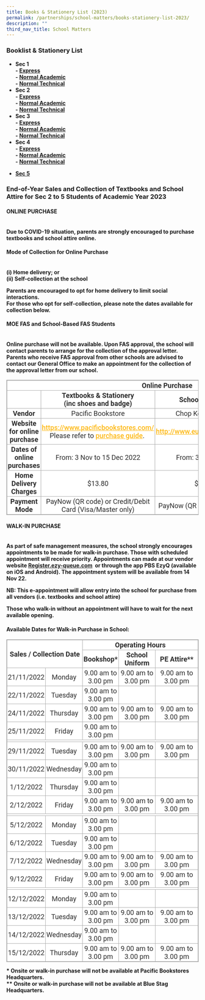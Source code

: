```yaml
---
title: Books & Stationery List (2023)
permalink: /partnerships/school-matters/books-stationery-list-2023/
description: ""
third_nav_title: School Matters
---
```

<h3><strong>Booklist & Stationery List</strong></h3>
<ul>
<li><strong>Sec 1&nbsp;</strong><strong><br />-&nbsp;<a href="/files/S1%20EXP.pdf" target="_blank" rel="noopener">Express</a><br />-&nbsp;<a href="/files/S1%20NA%20Combined.pdf" target="_blank" rel="noopener">Normal Academic</a><br />-&nbsp;<a href="/files/S1%20NT&20Combined.pdf" target="_blank" rel="noopener">Normal Technical</a><br /></li>
<li><strong>Sec 2</strong><br />-&nbsp;<a href="/files/S2%20EXP%20final.pdf" target="_blank" rel="noopener">Express</a><br />-&nbsp;<a href="/files/S2%20NA&20final.pdf" target="_blank" rel="noopener">Normal Academic</a><br />-&nbsp;<a href="/files/S2%20NT%20final.pdf" target="_blank" rel="noopener">Normal Technical</a>
<li><strong>Sec 3</strong><br />-&nbsp;<a href="/files/S3%20EXP&20final.pdf" target="_blank" rel="noopener">Express</a><br />-&nbsp;<a href="/files/S3%20NA%20final.pdf" target="_blank" rel="noopener">Normal Academic</a><br />-&nbsp;<a href="/files/S3%20NT%20final.pdf" target="_blank" rel="noopener">Normal Technical</a></li>
<li><strong>Sec 4</strong><br />-&nbsp;<a href="/files/S4%20EXP%20final.pdf" target="_blank" rel="noopener">Express</a><br />-&nbsp;<a href="/files/S4%20NA%20final.pdf" target="_blank" rel="noopener">Normal Academic</a><br />-&nbsp;<a href="/files/S4%20NT%20final.pdf" target="_blank" rel="noopener">Normal Technical</a></li>
</ul>
<ul>
<li><strong><a href="/files/S5%20NA%20final.pdf" target="_blank" rel="noopener">Sec 5</a></strong></li>
</ul>

<h3><strong>End-of-Year Sales and Collection of Textbooks and School Attire for Sec 2 to 5 Students of Academic Year 2023</strong></h3>
<h4>ONLINE PURCHASE</h4><br>
Due to COVID-19 situation, parents are strongly encouraged to purchase textbooks and school attire online.

<h4>Mode of Collection for Online Purchase</h4><br>
(i) Home delivery; or<br>
(ii) Self-collection at the school

Parents are encouraged to opt for home delivery to limit social interactions.<br>
For those who opt for self-collection, please note the dates available for collection below.

<h4>MOE FAS and School-Based FAS Students</h4><br>
Online purchase will not be available. Upon FAS approval, the school will contact parents to arrange for the collection of the approval letter. Parents who receive FAS approval from other schools are advised to contact our General Office to make an appointment for the collection of the approval letter from our school.<br>
<br>
<table width="865" class="iveo_table ives_tab_simple3 ive_eobj_center" style="margin: auto; outline: 0px; padding: 0px; border-collapse: collapse; clear: both; border: 1px solid rgb(170, 170, 170); color: rgb(46, 46, 46); font-family: Roboto, sans-serif; font-size: 18px; font-style: normal; font-variant-ligatures: normal; font-variant-caps: normal; font-weight: 400; letter-spacing: normal; orphans: 2; text-align: left; text-transform: none; white-space: normal; widows: 2; word-spacing: 0px; -webkit-text-stroke-width: 0px; background-color: rgb(255, 255, 255); text-decoration-thickness: initial; text-decoration-style: initial; text-decoration-color: initial;"><tbody style="margin: 0px; outline: 0px; padding: 0px;"><tr style="margin: 0px; outline: 0px; padding: 0px;"><td colspan="4" width="865" style="margin: 0px; outline: 0px; padding: 2px; text-align: center; border: 1px solid rgb(170, 170, 170);"><strong style="margin: 0px; outline: 0px; padding: 0px;">Online Purchase</strong><br style="margin: 0px; outline: 0px; padding: 0px;"></td></tr><tr style="margin: 0px; outline: 0px; padding: 0px;"><td width="111" style="margin: 0px; outline: 0px; padding: 2px; text-align: center; border: 1px solid rgb(170, 170, 170);"></td><td width="260" style="margin: 0px; outline: 0px; padding: 2px; text-align: center; border: 1px solid rgb(170, 170, 170);"><strong style="margin: 0px; outline: 0px; padding: 0px;">Textbooks &amp; Stationery</strong><br style="margin: 0px; outline: 0px; padding: 0px;"><strong style="margin: 0px; outline: 0px; padding: 0px;">(inc shoes and badge)</strong><br style="margin: 0px; outline: 0px; padding: 0px;"></td><td width="252" style="margin: 0px; outline: 0px; padding: 2px; text-align: center; border: 1px solid rgb(170, 170, 170);"><strong style="margin: 0px; outline: 0px; padding: 0px;">School Uniform</strong><br style="margin: 0px; outline: 0px; padding: 0px;"></td><td width="241" style="margin: 0px; outline: 0px; padding: 2px; text-align: center; border: 1px solid rgb(170, 170, 170);"><strong style="margin: 0px; outline: 0px; padding: 0px;">School PE Attire</strong><br style="margin: 0px; outline: 0px; padding: 0px;"></td></tr><tr style="margin: 0px; outline: 0px; padding: 0px;"><td width="111" style="margin: 0px; outline: 0px; padding: 2px; text-align: center; border: 1px solid rgb(170, 170, 170);"><strong style="margin: 0px; outline: 0px; padding: 0px;">Vendor</strong><br style="margin: 0px; outline: 0px; padding: 0px;"></td><td width="260" style="margin: 0px; outline: 0px; padding: 2px; text-align: center; border: 1px solid rgb(170, 170, 170);">Pacific Bookstore<br style="margin: 0px; outline: 0px; padding: 0px;"></td><td width="252" style="margin: 0px; outline: 0px; padding: 2px; text-align: center; border: 1px solid rgb(170, 170, 170);">Chop Kong Chong<br style="margin: 0px; outline: 0px; padding: 0px;"></td><td width="241" style="margin: 0px; outline: 0px; padding: 2px; text-align: center; border: 1px solid rgb(170, 170, 170);">Blue Stag<br style="margin: 0px; outline: 0px; padding: 0px;"></td></tr><tr style="margin: 0px; outline: 0px; padding: 0px;"><td width="111" style="margin: 0px; outline: 0px; padding: 2px; text-align: center; border: 1px solid rgb(170, 170, 170);"><strong style="margin: 0px; outline: 0px; padding: 0px;">Website for online purchase</strong><br style="margin: 0px; outline: 0px; padding: 0px;"></td><td width="260" style="margin: 0px; outline: 0px; padding: 2px; text-align: center; border: 1px solid rgb(170, 170, 170);"><a href="https://www.pacificbookstores.com/" target="_blank" style="margin: 0px; outline: 0px; padding: 0px; color: rgb(253, 184, 19); font-weight: 500; text-decoration: underline;">https://www.pacificbookstores.com/</a><br style="margin: 0px; outline: 0px; padding: 0px;">Please refer to&nbsp;<a href="https://ahmadibrahimsec-moe-edu-sg-admin.cwp.sg/qql/slot/u529/School%20Matters/uniform,booklistandstationery/2023/2022%20PACIFIC%20BOOKSTORES%20PURCHASE%20GUIDE%20AISS.pdf" target="_blank" style="margin: 0px; outline: 0px; padding: 0px; color: rgb(253, 184, 19); font-weight: 500; text-decoration: underline;">purchase guide</a>.&nbsp;<br style="margin: 0px; outline: 0px; padding: 0px;"></td><td width="252" style="margin: 0px; outline: 0px; padding: 2px; text-align: center; border: 1px solid rgb(170, 170, 170);"><a href="http://www.euniforms.com.sg/" target="_blank" style="margin: 0px; outline: 0px; padding: 0px; color: rgb(253, 184, 19); font-weight: 500; text-decoration: underline;">http://www.euniforms.com.sg/</a><br style="margin: 0px; outline: 0px; padding: 0px;"></td><td width="241" style="margin: 0px; outline: 0px; padding: 2px; text-align: center; border: 1px solid rgb(170, 170, 170);"><a href="http://www.bluestag.sg/" target="_blank" style="margin: 0px; outline: 0px; padding: 0px; color: rgb(253, 184, 19); font-weight: 500; text-decoration: underline;">http://www.bluestag.sg/</a><br style="margin: 0px; outline: 0px; padding: 0px;"></td></tr><tr style="margin: 0px; outline: 0px; padding: 0px;"><td width="111" style="margin: 0px; outline: 0px; padding: 2px; text-align: center; border: 1px solid rgb(170, 170, 170);"><strong style="margin: 0px; outline: 0px; padding: 0px;">Dates of online purchases</strong><br style="margin: 0px; outline: 0px; padding: 0px;"></td><td width="260" style="margin: 0px; outline: 0px; padding: 2px; text-align: center; border: 1px solid rgb(170, 170, 170);">From: 3 Nov to 15 Dec 2022<u style="margin: 0px; outline: 0px; padding: 0px;"></u><br style="margin: 0px; outline: 0px; padding: 0px;"></td><td width="252" style="margin: 0px; outline: 0px; padding: 2px; text-align: center; border: 1px solid rgb(170, 170, 170);">From: 3 Nov 2022<br style="margin: 0px; outline: 0px; padding: 0px;"></td><td width="241" style="margin: 0px; outline: 0px; padding: 2px; text-align: center; border: 1px solid rgb(170, 170, 170);">From: 3 Nov 2022<br style="margin: 0px; outline: 0px; padding: 0px;"></td></tr><tr style="margin: 0px; outline: 0px; padding: 0px;"><td width="111" style="margin: 0px; outline: 0px; padding: 2px; text-align: center; border: 1px solid rgb(170, 170, 170);"><strong style="margin: 0px; outline: 0px; padding: 0px;">Home Delivery Charges</strong><br style="margin: 0px; outline: 0px; padding: 0px;"></td><td width="260" style="margin: 0px; outline: 0px; padding: 2px; text-align: center; border: 1px solid rgb(170, 170, 170);">$13.80<br style="margin: 0px; outline: 0px; padding: 0px;"></td><td width="252" style="margin: 0px; outline: 0px; padding: 2px; text-align: center; border: 1px solid rgb(170, 170, 170);">$7.00<br style="margin: 0px; outline: 0px; padding: 0px;"></td><td width="241" style="margin: 0px; outline: 0px; padding: 2px; text-align: center; border: 1px solid rgb(170, 170, 170);">$6.50<br style="margin: 0px; outline: 0px; padding: 0px;"></td></tr><tr style="margin: 0px; outline: 0px; padding: 0px;"><td width="111" style="margin: 0px; outline: 0px; padding: 2px; text-align: center; border: 1px solid rgb(170, 170, 170);"><strong style="margin: 0px; outline: 0px; padding: 0px;">Payment Mode</strong><br style="margin: 0px; outline: 0px; padding: 0px;"></td><td width="260" style="margin: 0px; outline: 0px; padding: 2px; text-align: center; border: 1px solid rgb(170, 170, 170);">PayNow (QR code) or Credit/Debit Card (Visa/Master only)<br style="margin: 0px; outline: 0px; padding: 0px;"></td><td width="252" style="margin: 0px; outline: 0px; padding: 2px; text-align: center; border: 1px solid rgb(170, 170, 170);">PayNow (QR code) or PayLah<br style="margin: 0px; outline: 0px; padding: 0px;"></td><td width="241" style="margin: 0px; outline: 0px; padding: 2px; text-align: center; border: 1px solid rgb(170, 170, 170);">PayNow Credit/Debit Card (Visa/Master only)<br style="margin: 0px; outline: 0px; padding: 0px;"></td></tr></tbody></table>

  
<h4>WALK-IN PURCHASE</h4><br>
As part of safe management measures, the school strongly encourages appointments to be made for walk-in purchase. Those with scheduled appointment will receive priority. Appointments can made at our vendor website <a href="https://register.ezy-queue.com/">Register.ezy-queue.com</a>
 or through the app PBS EzyQ (available on iOS and Android). The appointment system will be available from 14 Nov 22.<br>
 
NB: This e-appointment will allow entry into the school for purchase from all vendors (i.e. textbooks and school attire)<br> 

Those who walk-in without an appointment will have to wait for the next available opening.

<h4>Available Dates for Walk-in Purchase in School:</h4>

  

<table width="785" class="iveo_table ives_tab_simple3 ive_eobj_center" style="margin: auto; outline: 0px; padding: 0px; border-collapse: collapse; clear: both; border: 1px solid rgb(170, 170, 170); color: rgb(46, 46, 46); font-family: Roboto, sans-serif; font-size: 18px; font-style: normal; font-variant-ligatures: normal; font-variant-caps: normal; font-weight: 400; letter-spacing: normal; orphans: 2; text-align: left; text-transform: none; white-space: normal; widows: 2; word-spacing: 0px; -webkit-text-stroke-width: 0px; background-color: rgb(255, 255, 255); text-decoration-thickness: initial; text-decoration-style: initial; text-decoration-color: initial;"><tbody style="margin: 0px; outline: 0px; padding: 0px;"><tr style="margin: 0px; outline: 0px; padding: 0px;"><td colspan="2" rowspan="2" width="183" style="margin: 0px; outline: 0px; padding: 2px; text-align: center; border: 1px solid rgb(170, 170, 170);"><strong style="margin: 0px; outline: 0px; padding: 0px;">Sales / Collection Date</strong><br style="margin: 0px; outline: 0px; padding: 0px;"></td><td colspan="4" width="603" style="margin: 0px; outline: 0px; padding: 2px; text-align: center; border: 1px solid rgb(170, 170, 170);"><strong style="margin: 0px; outline: 0px; padding: 0px;">Operating Hours</strong><br style="margin: 0px; outline: 0px; padding: 0px;"></td></tr><tr style="margin: 0px; outline: 0px; padding: 0px;"><td colspan="2" width="213" style="margin: 0px; outline: 0px; padding: 2px; text-align: center; border: 1px solid rgb(170, 170, 170);"><strong style="margin: 0px; outline: 0px; padding: 0px;">Bookshop*</strong><br style="margin: 0px; outline: 0px; padding: 0px;"></td><td width="162" style="margin: 0px; outline: 0px; padding: 2px; text-align: center; border: 1px solid rgb(170, 170, 170);"><strong style="margin: 0px; outline: 0px; padding: 0px;">School Uniform</strong><br style="margin: 0px; outline: 0px; padding: 0px;"></td><td width="228" style="margin: 0px; outline: 0px; padding: 2px; text-align: center; border: 1px solid rgb(170, 170, 170);"><strong style="margin: 0px; outline: 0px; padding: 0px;">PE Attire**</strong><br style="margin: 0px; outline: 0px; padding: 0px;"></td></tr><tr style="margin: 0px; outline: 0px; padding: 0px;"><td width="92" style="margin: 0px; outline: 0px; padding: 2px; text-align: center; border: 1px solid rgb(170, 170, 170);">21/11/2022<br style="margin: 0px; outline: 0px; padding: 0px;"></td><td width="91" style="margin: 0px; outline: 0px; padding: 2px; text-align: center; border: 1px solid rgb(170, 170, 170);">Monday<br style="margin: 0px; outline: 0px; padding: 0px;"></td><td colspan="2" width="213" style="margin: 0px; outline: 0px; padding: 2px; text-align: center; border: 1px solid rgb(170, 170, 170);">9.00 am to 3.00 pm<br style="margin: 0px; outline: 0px; padding: 0px;"></td><td width="162" style="margin: 0px; outline: 0px; padding: 2px; text-align: center; border: 1px solid rgb(170, 170, 170);">9.00 am to 3.00 pm<br style="margin: 0px; outline: 0px; padding: 0px;"></td><td width="228" style="margin: 0px; outline: 0px; padding: 2px; text-align: center; border: 1px solid rgb(170, 170, 170);">9.00 am to 3.00 pm<br style="margin: 0px; outline: 0px; padding: 0px;"></td></tr><tr style="margin: 0px; outline: 0px; padding: 0px;"><td width="92" style="margin: 0px; outline: 0px; padding: 2px; text-align: center; border: 1px solid rgb(170, 170, 170);">22/11/2022<br style="margin: 0px; outline: 0px; padding: 0px;"></td><td width="91" style="margin: 0px; outline: 0px; padding: 2px; text-align: center; border: 1px solid rgb(170, 170, 170);">Tuesday<br style="margin: 0px; outline: 0px; padding: 0px;"></td><td colspan="2" width="213" style="margin: 0px; outline: 0px; padding: 2px; text-align: center; border: 1px solid rgb(170, 170, 170);">9.00 am to 3.00 pm<br style="margin: 0px; outline: 0px; padding: 0px;"></td><td width="162" style="margin: 0px; outline: 0px; padding: 2px; text-align: center; border: 1px solid rgb(170, 170, 170);"></td><td width="228" style="margin: 0px; outline: 0px; padding: 2px; text-align: center; border: 1px solid rgb(170, 170, 170);"></td></tr><tr style="margin: 0px; outline: 0px; padding: 0px;"><td width="92" style="margin: 0px; outline: 0px; padding: 2px; text-align: center; border: 1px solid rgb(170, 170, 170);">24/11/2022<br style="margin: 0px; outline: 0px; padding: 0px;"></td><td width="91" style="margin: 0px; outline: 0px; padding: 2px; text-align: center; border: 1px solid rgb(170, 170, 170);">Thursday<br style="margin: 0px; outline: 0px; padding: 0px;"></td><td colspan="2" width="213" style="margin: 0px; outline: 0px; padding: 2px; text-align: center; border: 1px solid rgb(170, 170, 170);">9.00 am to 3.00 pm<br style="margin: 0px; outline: 0px; padding: 0px;"></td><td width="162" style="margin: 0px; outline: 0px; padding: 2px; text-align: center; border: 1px solid rgb(170, 170, 170);">9.00 am to 3.00 pm<br style="margin: 0px; outline: 0px; padding: 0px;"></td><td width="228" style="margin: 0px; outline: 0px; padding: 2px; text-align: center; border: 1px solid rgb(170, 170, 170);">9.00 am to 3.00 pm<br style="margin: 0px; outline: 0px; padding: 0px;"></td></tr><tr style="margin: 0px; outline: 0px; padding: 0px;"><td width="92" style="margin: 0px; outline: 0px; padding: 2px; text-align: center; border: 1px solid rgb(170, 170, 170);">25/11/2022<br style="margin: 0px; outline: 0px; padding: 0px;"></td><td width="91" style="margin: 0px; outline: 0px; padding: 2px; text-align: center; border: 1px solid rgb(170, 170, 170);">Friday<br style="margin: 0px; outline: 0px; padding: 0px;"></td><td colspan="2" width="213" style="margin: 0px; outline: 0px; padding: 2px; text-align: center; border: 1px solid rgb(170, 170, 170);">9.00 am to 3.00 pm<br style="margin: 0px; outline: 0px; padding: 0px;"></td><td width="162" style="margin: 0px; outline: 0px; padding: 2px; text-align: center; border: 1px solid rgb(170, 170, 170);"></td><td width="228" style="margin: 0px; outline: 0px; padding: 2px; text-align: center; border: 1px solid rgb(170, 170, 170);"></td></tr><tr style="margin: 0px; outline: 0px; padding: 0px;"><td colspan="6" style="margin: 0px; outline: 0px; padding: 2px; text-align: center; border: 1px solid rgb(170, 170, 170);"></td></tr><tr style="margin: 0px; outline: 0px; padding: 0px;"><td width="92" style="margin: 0px; outline: 0px; padding: 2px; text-align: center; border: 1px solid rgb(170, 170, 170);">29/11/2022<br style="margin: 0px; outline: 0px; padding: 0px;"></td><td width="91" style="margin: 0px; outline: 0px; padding: 2px; text-align: center; border: 1px solid rgb(170, 170, 170);">Tuesday<br style="margin: 0px; outline: 0px; padding: 0px;"></td><td colspan="2" width="213" style="margin: 0px; outline: 0px; padding: 2px; text-align: center; border: 1px solid rgb(170, 170, 170);">9.00 am to 3.00 pm<br style="margin: 0px; outline: 0px; padding: 0px;"></td><td width="162" style="margin: 0px; outline: 0px; padding: 2px; text-align: center; border: 1px solid rgb(170, 170, 170);">9.00 am to 3.00 pm<br style="margin: 0px; outline: 0px; padding: 0px;"></td><td width="228" style="margin: 0px; outline: 0px; padding: 2px; text-align: center; border: 1px solid rgb(170, 170, 170);">9.00 am to 3.00 pm<br style="margin: 0px; outline: 0px; padding: 0px;"></td></tr><tr style="margin: 0px; outline: 0px; padding: 0px;"><td width="92" style="margin: 0px; outline: 0px; padding: 2px; text-align: center; border: 1px solid rgb(170, 170, 170);">30/11/2022<br style="margin: 0px; outline: 0px; padding: 0px;"></td><td width="91" style="margin: 0px; outline: 0px; padding: 2px; text-align: center; border: 1px solid rgb(170, 170, 170);">Wednesday<br style="margin: 0px; outline: 0px; padding: 0px;"></td><td colspan="2" width="213" style="margin: 0px; outline: 0px; padding: 2px; text-align: center; border: 1px solid rgb(170, 170, 170);">9.00 am to 3.00 pm<br style="margin: 0px; outline: 0px; padding: 0px;"></td><td width="162" style="margin: 0px; outline: 0px; padding: 2px; text-align: center; border: 1px solid rgb(170, 170, 170);"></td><td width="228" style="margin: 0px; outline: 0px; padding: 2px; text-align: center; border: 1px solid rgb(170, 170, 170);"></td></tr><tr style="margin: 0px; outline: 0px; padding: 0px;"><td width="92" style="margin: 0px; outline: 0px; padding: 2px; text-align: center; border: 1px solid rgb(170, 170, 170);">1/12/2022<br style="margin: 0px; outline: 0px; padding: 0px;"></td><td width="91" style="margin: 0px; outline: 0px; padding: 2px; text-align: center; border: 1px solid rgb(170, 170, 170);">Thursday<br style="margin: 0px; outline: 0px; padding: 0px;"></td><td colspan="2" width="213" style="margin: 0px; outline: 0px; padding: 2px; text-align: center; border: 1px solid rgb(170, 170, 170);">9.00 am to 3.00 pm<br style="margin: 0px; outline: 0px; padding: 0px;"></td><td width="162" style="margin: 0px; outline: 0px; padding: 2px; text-align: center; border: 1px solid rgb(170, 170, 170);"></td><td width="228" style="margin: 0px; outline: 0px; padding: 2px; text-align: center; border: 1px solid rgb(170, 170, 170);"></td></tr><tr style="margin: 0px; outline: 0px; padding: 0px;"><td width="92" style="margin: 0px; outline: 0px; padding: 2px; text-align: center; border: 1px solid rgb(170, 170, 170);">2/12/2022<br style="margin: 0px; outline: 0px; padding: 0px;"></td><td width="91" style="margin: 0px; outline: 0px; padding: 2px; text-align: center; border: 1px solid rgb(170, 170, 170);">Friday<br style="margin: 0px; outline: 0px; padding: 0px;"></td><td colspan="2" width="213" style="margin: 0px; outline: 0px; padding: 2px; text-align: center; border: 1px solid rgb(170, 170, 170);">9.00 am to 3.00 pm<br style="margin: 0px; outline: 0px; padding: 0px;"></td><td width="162" style="margin: 0px; outline: 0px; padding: 2px; text-align: center; border: 1px solid rgb(170, 170, 170);">9.00 am to 3.00 pm<br style="margin: 0px; outline: 0px; padding: 0px;"></td><td width="228" style="margin: 0px; outline: 0px; padding: 2px; text-align: center; border: 1px solid rgb(170, 170, 170);">9.00 am to 3.00 pm<br style="margin: 0px; outline: 0px; padding: 0px;"></td></tr><tr style="margin: 0px; outline: 0px; padding: 0px;"><td colspan="6" style="margin: 0px; outline: 0px; padding: 2px; text-align: center; border: 1px solid rgb(170, 170, 170);"></td></tr><tr style="margin: 0px; outline: 0px; padding: 0px;"><td width="92" style="margin: 0px; outline: 0px; padding: 2px; text-align: center; border: 1px solid rgb(170, 170, 170);">5/12/2022<br style="margin: 0px; outline: 0px; padding: 0px;"></td><td width="91" style="margin: 0px; outline: 0px; padding: 2px; text-align: center; border: 1px solid rgb(170, 170, 170);">Monday<br style="margin: 0px; outline: 0px; padding: 0px;"></td><td colspan="2" width="213" style="margin: 0px; outline: 0px; padding: 2px; text-align: center; border: 1px solid rgb(170, 170, 170);">9.00 am to 3.00 pm<br style="margin: 0px; outline: 0px; padding: 0px;"></td><td width="162" style="margin: 0px; outline: 0px; padding: 2px; text-align: center; border: 1px solid rgb(170, 170, 170);"></td><td width="228" style="margin: 0px; outline: 0px; padding: 2px; text-align: center; border: 1px solid rgb(170, 170, 170);"></td></tr><tr style="margin: 0px; outline: 0px; padding: 0px;"><td width="92" style="margin: 0px; outline: 0px; padding: 2px; text-align: center; border: 1px solid rgb(170, 170, 170);">6/12/2022<br style="margin: 0px; outline: 0px; padding: 0px;"></td><td width="91" style="margin: 0px; outline: 0px; padding: 2px; text-align: center; border: 1px solid rgb(170, 170, 170);">Tuesday<br style="margin: 0px; outline: 0px; padding: 0px;"></td><td colspan="2" width="213" style="margin: 0px; outline: 0px; padding: 2px; text-align: center; border: 1px solid rgb(170, 170, 170);">9.00 am to 3.00 pm<br style="margin: 0px; outline: 0px; padding: 0px;"></td><td width="162" style="margin: 0px; outline: 0px; padding: 2px; text-align: center; border: 1px solid rgb(170, 170, 170);"></td><td width="228" style="margin: 0px; outline: 0px; padding: 2px; text-align: center; border: 1px solid rgb(170, 170, 170);"></td></tr><tr style="margin: 0px; outline: 0px; padding: 0px;"><td width="92" style="margin: 0px; outline: 0px; padding: 2px; text-align: center; border: 1px solid rgb(170, 170, 170);">7/12/2022<br style="margin: 0px; outline: 0px; padding: 0px;"></td><td width="91" style="margin: 0px; outline: 0px; padding: 2px; text-align: center; border: 1px solid rgb(170, 170, 170);">Wednesday<br style="margin: 0px; outline: 0px; padding: 0px;"></td><td colspan="2" width="213" style="margin: 0px; outline: 0px; padding: 2px; text-align: center; border: 1px solid rgb(170, 170, 170);">9.00 am to 3.00 pm<br style="margin: 0px; outline: 0px; padding: 0px;"></td><td width="162" style="margin: 0px; outline: 0px; padding: 2px; text-align: center; border: 1px solid rgb(170, 170, 170);">9.00 am to 3.00 pm<br style="margin: 0px; outline: 0px; padding: 0px;"></td><td width="228" style="margin: 0px; outline: 0px; padding: 2px; text-align: center; border: 1px solid rgb(170, 170, 170);">9.00 am to 3.00 pm<br style="margin: 0px; outline: 0px; padding: 0px;"></td></tr><tr style="margin: 0px; outline: 0px; padding: 0px;"><td width="92" style="margin: 0px; outline: 0px; padding: 2px; text-align: center; border: 1px solid rgb(170, 170, 170);">9/12/2022<br style="margin: 0px; outline: 0px; padding: 0px;"></td><td width="91" style="margin: 0px; outline: 0px; padding: 2px; text-align: center; border: 1px solid rgb(170, 170, 170);">Friday<br style="margin: 0px; outline: 0px; padding: 0px;"></td><td colspan="2" width="213" style="margin: 0px; outline: 0px; padding: 2px; text-align: center; border: 1px solid rgb(170, 170, 170);">9.00 am to 3.00 pm<br style="margin: 0px; outline: 0px; padding: 0px;"></td><td width="162" style="margin: 0px; outline: 0px; padding: 2px; text-align: center; border: 1px solid rgb(170, 170, 170);">9.00 am to 3.00 pm<br style="margin: 0px; outline: 0px; padding: 0px;"></td><td width="228" style="margin: 0px; outline: 0px; padding: 2px; text-align: center; border: 1px solid rgb(170, 170, 170);">9.00 am to 3.00 pm<br style="margin: 0px; outline: 0px; padding: 0px;"></td></tr><tr style="margin: 0px; outline: 0px; padding: 0px;"><td colspan="6" style="margin: 0px; outline: 0px; padding: 2px; text-align: center; border: 1px solid rgb(170, 170, 170);"></td></tr><tr style="margin: 0px; outline: 0px; padding: 0px;"><td width="92" style="margin: 0px; outline: 0px; padding: 2px; text-align: center; border: 1px solid rgb(170, 170, 170);">12/12/2022<br style="margin: 0px; outline: 0px; padding: 0px;"></td><td width="91" style="margin: 0px; outline: 0px; padding: 2px; text-align: center; border: 1px solid rgb(170, 170, 170);">Monday<br style="margin: 0px; outline: 0px; padding: 0px;"></td><td colspan="2" width="213" style="margin: 0px; outline: 0px; padding: 2px; text-align: center; border: 1px solid rgb(170, 170, 170);">9.00 am to 3.00 pm<br style="margin: 0px; outline: 0px; padding: 0px;"></td><td width="162" style="margin: 0px; outline: 0px; padding: 2px; text-align: center; border: 1px solid rgb(170, 170, 170);"></td><td width="228" style="margin: 0px; outline: 0px; padding: 2px; text-align: center; border: 1px solid rgb(170, 170, 170);"></td></tr><tr style="margin: 0px; outline: 0px; padding: 0px;"><td width="92" style="margin: 0px; outline: 0px; padding: 2px; text-align: center; border: 1px solid rgb(170, 170, 170);">13/12/2022<br style="margin: 0px; outline: 0px; padding: 0px;"></td><td width="91" style="margin: 0px; outline: 0px; padding: 2px; text-align: center; border: 1px solid rgb(170, 170, 170);">Tuesday<br style="margin: 0px; outline: 0px; padding: 0px;"></td><td colspan="2" width="213" style="margin: 0px; outline: 0px; padding: 2px; text-align: center; border: 1px solid rgb(170, 170, 170);">9.00 am to 3.00 pm<br style="margin: 0px; outline: 0px; padding: 0px;"></td><td width="162" style="margin: 0px; outline: 0px; padding: 2px; text-align: center; border: 1px solid rgb(170, 170, 170);">9.00 am to 3.00 pm<br style="margin: 0px; outline: 0px; padding: 0px;"></td><td width="228" style="margin: 0px; outline: 0px; padding: 2px; text-align: center; border: 1px solid rgb(170, 170, 170);">9.00 am to 3.00 pm<br style="margin: 0px; outline: 0px; padding: 0px;"></td></tr><tr style="margin: 0px; outline: 0px; padding: 0px;"><td width="92" style="margin: 0px; outline: 0px; padding: 2px; text-align: center; border: 1px solid rgb(170, 170, 170);">14/12/2022<br style="margin: 0px; outline: 0px; padding: 0px;"></td><td width="91" style="margin: 0px; outline: 0px; padding: 2px; text-align: center; border: 1px solid rgb(170, 170, 170);">Wednesday<br style="margin: 0px; outline: 0px; padding: 0px;"></td><td colspan="2" width="213" style="margin: 0px; outline: 0px; padding: 2px; text-align: center; border: 1px solid rgb(170, 170, 170);">9.00 am to 3.00 pm<br style="margin: 0px; outline: 0px; padding: 0px;"></td><td width="162" style="margin: 0px; outline: 0px; padding: 2px; text-align: center; border: 1px solid rgb(170, 170, 170);"></td><td width="228" style="margin: 0px; outline: 0px; padding: 2px; text-align: center; border: 1px solid rgb(170, 170, 170);"></td></tr><tr style="margin: 0px; outline: 0px; padding: 0px;"><td width="92" style="margin: 0px; outline: 0px; padding: 2px; text-align: center; border: 1px solid rgb(170, 170, 170);">15/12/2022<br style="margin: 0px; outline: 0px; padding: 0px;"></td><td width="91" style="margin: 0px; outline: 0px; padding: 2px; text-align: center; border: 1px solid rgb(170, 170, 170);">Thursday<br style="margin: 0px; outline: 0px; padding: 0px;"></td><td colspan="2" width="213" style="margin: 0px; outline: 0px; padding: 2px; text-align: center; border: 1px solid rgb(170, 170, 170);">9.00 am to 3.00 pm<br style="margin: 0px; outline: 0px; padding: 0px;"></td><td width="162" style="margin: 0px; outline: 0px; padding: 2px; text-align: center; border: 1px solid rgb(170, 170, 170);">9.00 am to 3.00 pm<br style="margin: 0px; outline: 0px; padding: 0px;"></td><td width="228" style="margin: 0px; outline: 0px; padding: 2px; text-align: center; border: 1px solid rgb(170, 170, 170);">9.00 am to 3.00 pm<br style="margin: 0px; outline: 0px; padding: 0px;"></td></tr></tbody></table>


\* Onsite or walk-in purchase will not be available at Pacific Bookstores Headquarters.<br>
\*\* Onsite or walk-in purchase will not be available at Blue Stag Headquarters.